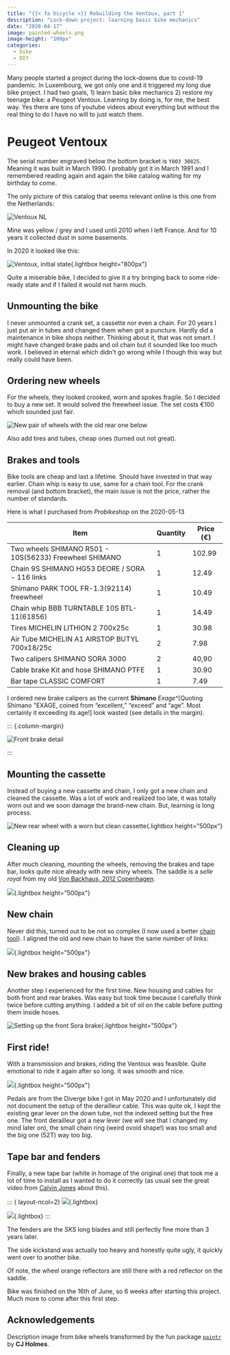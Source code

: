 ```yaml
---
title: "{{< fa bicycle >}} Rebuilding the Ventoux, part 1"
description: "Lock-down project: learning basic bike mechanics"
date: "2020-04-17"
image: painted-wheels.png
image-height: "100px"
categories: 
  - bike
  - DIY
---
```


Many people started a project during the lock-downs due to covid-19
pandemic. In Luxembourg, we got only one and it triggered my long due
bike project. I had two goals, 1) learn basic bike mechanics 2) restore
my teenage bike: a Peugeot Ventoux. Learning by doing is, for me, the
best way. Yes there are tons of youtube videos about everything but
without the real thing to do I have no will to just watch them.

# Peugeot Ventoux

The serial number engraved below the bottom bracket is `Y003 30825`.
Meaning it was built in March 1990. I probably got it in March 1991 and
I remembered reading again and again the bike catalog waiting for my
birthday to come.

The only picture of this catalog that seems relevant online is this one
from the Netherlands:

![Ventoux NL](1990nl_07.jpg)

Mine was yellow / grey and I used until 2010 when I left France. And for
10 years it collected dust in some basements.

In 2020 it looked like this:

![Ventoux, initial state](IMG_20200427_1.jpg){.lightbox height="800px"}

Quite a miserable bike, I decided to give it a try bringing back to some
ride-ready state and if I failed it would not harm much.

## Unmounting the bike

I never unmounted a crank set, a cassette nor even a chain. For 20 years I just put 
air in tubes and changed them when got a puncture. Hardly did a maintenance in bike shops neither.
Thinking about it, that was not smart. I might have changed brake pads and oil chain but it sounded like too much work.
I believed in eternal which didn't go wrong while I though this way but really could have been.

## Ordering new wheels

For the wheels, they looked crooked, worn and spokes fragile. So I decided to buy a new set.
It would solved the freewheel issue. The set costs €100 which sounded just fair.

![New pair of wheels with the old rear one below](IMG_20200525_171922_368.jpg)

Also add tires and tubes, cheap ones (turned out not great).

## Brakes and tools

Bike tools are cheap and last a lifetime. Should have invested in that way earlier.
Chain whip is easy to use, same for a chain tool. For the crank removal (and bottom bracket),
the main issue is not the price, rather the number of standards.

Here is what I purchased from _Probikeshop_ on the 2020-05-13

| Item                                                    | Quantity | Price (€) |
|---------------------------------------------------------|----------|-----------|
| Two wheels SHIMANO R501 - 10S(56233) Freewheel SHIMANO  | 1        | 102.99    |
| Chain 9S SHIMANO HG53 DEORE / SORA - 116 links          | 1        | 12.49     |
| Shimano PARK TOOL FR-1.3(92114) freewheel               | 1        | 10.49     |
| Chain whip BBB TURNTABLE 10S BTL-11(61856)              | 1        | 14.49     |
| Tires MICHELIN LITHION 2 700x25c                        | 1        | 30.98     |
| Air Tube MICHELIN A1 AIRSTOP BUTYL 700x18/25c           | 2        | 7.98      |
| Two calipers SHIMANO SORA 3000                          | 2        | 40,90     |
| Cable brake Kit and hose SHIMANO PTFE                   | 1        | 30.90     |
| Bar tape CLASSIC COMFORT                                | 1        |  7.49     |

I ordered new brake calipers as the current **Shimano** _Exage_^[Quoting Shimano "EXAGE, coined from “excellent,” “exceed” and “age”. Most certainly it exceeding its age!] look wasted (see details in the margin).

:::  {.column-margin}

![Front brake detail](IMG_20200427_143500.jpg)

:::

## Mounting the cassette

Instead of buying a new cassette and chain, I only got a new chain and cleaned the cassette.
Was a lot of work and realized too late, it was totally worn out and we soon damage the brand-new 
chain. But, learning is long process.

![New rear wheel with a worn but clean cassette](IMG_20200526_151757_1.jpg){.lightbox height="500px"}

## Cleaning up

After much cleaning, mounting the wheels, removing the brakes and tape bar, looks quite nice 
already with new shiny wheels. The saddle is a _selle royal_ from my old [Von Backhaus, 2012 Copenhagen](../2015-01-25_winter-is-coming).

![](IMG_20200526_165401.jpg){.lightbox height="500px"}

## New chain

Never did this, turned out to be not so complex (I now used a better [chain tool](https://www.parktool.com/en-int/product/chain-tool-ct-3-3)).
I aligned the old and new chain to have the same number of links:

![](IMG_20200527_094652.jpg){.lightbox height="500px"}

## New brakes and housing cables

Another step I experienced for the first time. New housing and cables for both front and rear brakes. Was easy but took time because I carefully think twice before cutting anything.
I added a bit of oil on the cable before putting them inside hoses.


![Setting up the front Sora brake](IMG_20200527_155205.jpg){.lightbox height="500px"}

## First ride!

With a transmission and brakes, riding the Ventoux was feasible. Quite emotional to ride it again 
after so long. It was smooth and nice.

![](IMG_20200603_173914.jpg){.lightbox height="500px"}

Pedals are from the Diverge bike I got in May 2020 and I unfortunately did not document the setup
 of the derailleur cable. This was quite ok, I kept the existing gear lever on the down tube, not the indexed setting but the free one. The front derailleur got a new lever (we will see that I changed my mind later on), the small chain ring (weird ovoid shape!) was too small and the big one (52T) way too big.
 
## Tape bar and fenders

Finally, a new tape bar (white in homage of the original one) that took me a lot of time to install 
as I wanted to do it correctly (as usual see the great video from [Calvin Jones](https://www.youtube.com/watch?v=5MzIiv7pewE) about this). 

::: { layout-ncol=2}
![](IMG_20200604_175352.jpg){.lightbox}

![](IMG_20200616_132902.jpg){.lightbox}
:::

The fenders are the _SKS_ long blades and still perfectly fine more than 3 years later.

The side kickstand was actually too heavy and honestly quite ugly, it quickly went over to another bike.

Of note, the wheel orange reflectors are still there with a red reflector on the saddle.

Bike was finished on the 16th of June, so 6 weeks after starting this project.
Much more to come after this first step.


## Acknowledgements

Description image from bike wheels transformed by the fun package
[`paintr`](https://github.com/cj-holmes/paintr) by **CJ Holmes**.
